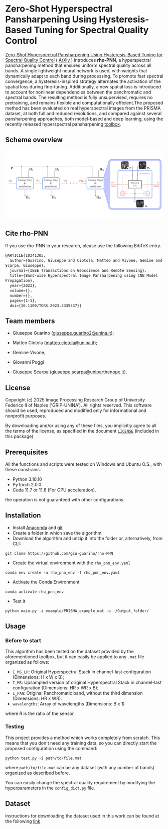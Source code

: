 # Zero-Shot Hyperspectral Pansharpening Using Hysteresis-Based Tuning for Spectral Quality Control

[Zero-Shot Hyperspectral Pansharpening Using Hysteresis-Based Tuning for Spectral Quality Control](https://ieeexplore.ieee.org/document/10341305) (  [ArXiv](https://www.google.com/url?q=http://arxiv.org/abs/2311.06510&source=gmail&ust=1700026852089000&usg=AOvVaw0bA5hS9pYGvnMPpmkPF2LT) ) introduces **rho-PNN**, a hyperspectral pansharpening method that ensures uniform spectral quality across all bands. A single lightweight neural network is used, with weights that dynamically adapt to each band during processing. To promote fast spectral convergence, a hysteresis-inspired strategy alternates the activation of the spatial loss during fine-tuning. Additionally, a new spatial loss is introduced to account for nonlinear dependencies between the panchromatic and spectral bands. The resulting method is fully unsupervised, requires no pretraining, and remains flexible and computationally efficient.The proposed method has been evaluated on real hyperspectral images from the PRISMA dataset, at both full and reduced resolutions, and compared against several pansharpening approaches, both model-based and deep learning, using the recently released hyperspectral pansharpening [toolbox](https://github.com/matciotola/hyperspectral_pansharpening_toolbox).

## Scheme overview 
![rho-PNN architecture](Arch.png)

## Cite rho-PNN

If you use rho-PNN in your research, please use the following BibTeX entry.

```
@ARTICLE{10341305,
  author={Guarino, Giuseppe and Ciotola, Matteo and Vivone, Gemine and Scarpa, Giuseppe},
  journal={IEEE Transactions on Geoscience and Remote Sensing}, 
  title={Band-wise Hyperspectral Image Pansharpening using CNN Model Propagation}, 
  year={2023},
  volume={},
  number={},
  pages={1-1},
  doi={10.1109/TGRS.2023.3339337}}
```

## Team members

*   Giuseppe Guarino (giuseppe.guarino2@unina.it);

*   Matteo Ciotola (matteo.ciotola@unina.it);

*   Gemine Vivone;

*   Giovanni Poggi

*   Giuseppe Scarpa  (giuseppe.scarpa@uniparthenope.it).

## License

Copyright (c) 2025 Image Processing Research Group of University Federico II of Naples ('GRIP-UNINA').
All rights reserved.
This software should be used, reproduced and modified only for informational and nonprofit purposes.

By downloading and/or using any of these files, you implicitly agree to all the
terms of the license, as specified in the document [`LICENSE`](https://github.com/giu-guarino/rho-PNN/blob/main/LICENSE.txt)
(included in this package)

## Prerequisites

All the functions and scripts were tested on Windows and Ubuntu O.S., with these constrains:

*   Python 3.10.10
*   PyTorch 2.0.0
*   Cuda 11.7 or 11.8 (For GPU acceleration).

the operation is not guaranteed with other configurations.

## Installation

*   Install [Anaconda](https://www.anaconda.com/products/individual) and [git](https://git-scm.com/downloads)
*   Create a folder in which save the algorithm
*   Download the algorithm and unzip it into the folder or, alternatively, from CLI:

<!---->

    git clone https://github.com/giu-guarino/rho-PNN

*   Create the virtual environment with the `rho_pnn_env.yaml`

<!---->

    conda env create -n rho_pnn_env -f rho_pnn_env.yaml

*   Activate the Conda Environment

<!---->

    conda activate rho_pnn_env

*   Test it

<!---->

    python main.py -i example/PRISMA_example.mat -o ./Output_folder/ 

## Usage

### Before to start


This algorithm has been tested on the dataset provided by the aforementioned toolbox, but it can easily be applied to any `.mat` file organized as follows:

*   `I_MS_LR`: Original Hyperspectral Stack in channel-last configuration (Dimensions: H x W x B);
*   `I_MS`: Upsampled version of original Hyperspectral Stack in channel-last configuration (Dimensions: HR x WR x B);
*   `I_PAN`: Original Panchromatic band, without the third dimension (Dimensions: HR x WR).
*   `wavelengths`: Array of wavelengths (Dimensions: B x 1)

where R is the ratio of the sensor.

### Testing

This project provides a method which works completely from scratch. This means that you don't need any training data, so you can directly start the proposed configuration using the command:

<!---->

    python test.py -i path/to/file.mat

where `path/to/file.mat` can be any dataset (with any number of bands) organized as described before.

You can easily change the spectral quality requirement by modifying the hyperparameters in the `config_dict.py` file.

## Dataset

Instructions for downloading the dataset used in this work can be found at the following [link](https://github.com/matciotola/hyperspectral_pansharpening_toolbox)
